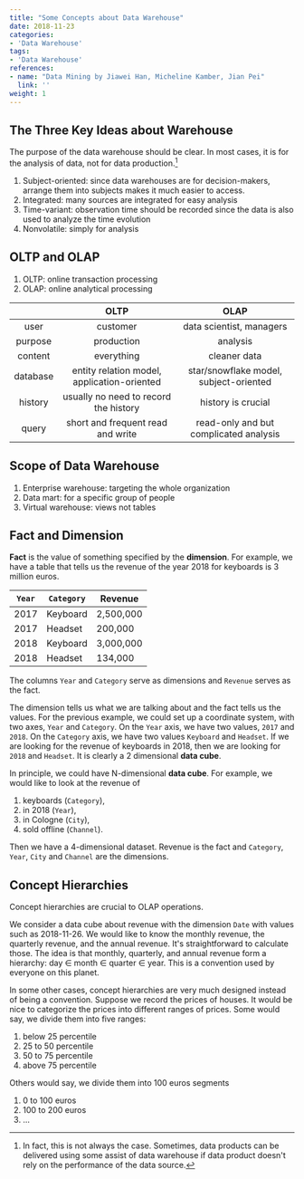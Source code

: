 ```yaml
---
title: "Some Concepts about Data Warehouse"
date: 2018-11-23
categories:
- 'Data Warehouse'
tags:
- 'Data Warehouse'
references:
- name: "Data Mining by Jiawei Han, Micheline Kamber, Jian Pei"
  link: ''
weight: 1
---
```


## The Three Key Ideas about Warehouse

The purpose of the data warehouse should be clear. In most cases, it is for the analysis of data, not for data production.[^1]

1. Subject-oriented: since data warehouses are for decision-makers, arrange them into subjects makes it much easier to access.
2. Integrated: many sources are integrated for easy analysis
3. Time-variant: observation time should be recorded since the data is also used to analyze the time evolution
4. Nonvolatile: simply for analysis


## OLTP and OLAP

1. OLTP: online transaction processing
2. OLAP: online analytical processing

|      | OLTP |  OLAP |
|:---:|:-----:|:----:|
| user |    customer  |   data scientist, managers   |
| purpose | production | analysis  |
| content | everything | cleaner data |
| database | entity relation model, application-oriented | star/snowflake model, subject-oriented |
| history | usually no need to record the history | history is crucial |
| query | short and frequent read and write | read-only and but complicated analysis |


## Scope of Data Warehouse

1. Enterprise warehouse: targeting the whole organization
2. Data mart: for a specific group of people
3. Virtual warehouse: views not tables


## Fact and Dimension

**Fact** is the value of something specified by the **dimension**. For example, we have a table that tells us the revenue of the year 2018 for keyboards is 3 million euros.

|  `Year` | `Category`  |  Revenue |
|--|---|---|
| 2017 | Keyboard | 2,500,000 |
| 2017 | Headset | 200,000 |
| 2018 | Keyboard | 3,000,000 |
| 2018 | Headset | 134,000  |

The columns `Year` and `Category` serve as dimensions and `Revenue` serves as the fact.

The dimension tells us what we are talking about and the fact tells us the values. For the previous example, we could set up a coordinate system, with two axes, `Year` and `Category`. On the `Year` axis, we have two values, `2017` and `2018`. On the `Category` axis, we have two values `Keyboard` and `Headset`. If we are looking for the revenue of keyboards in 2018, then we are looking for `2018` and `Headset`. It is clearly a 2 dimensional **data cube**.


In principle, we could have N-dimensional **data cube**. For example, we would like to look at the revenue of

1. keyboards (`Category`),
2. in 2018 (`Year`),
3. in Cologne (`City`),
4. sold offline (`Channel`).

Then we have a 4-dimensional dataset. Revenue is the fact and `Category`, `Year`, `City` and `Channel` are the dimensions.



## Concept Hierarchies

Concept hierarchies are crucial to OLAP operations.

We consider a data cube about revenue with the dimension `Date` with values such as 2018-11-26. We would like to know the monthly revenue, the quarterly revenue, and the annual revenue. It's straightforward to calculate those. The idea is that monthly, quarterly, and annual revenue form a hierarchy: day $\in$ month $\in$ quarter $\in$ year. This is a convention used by everyone on this planet.

In some other cases, concept hierarchies are very much designed instead of being a convention. Suppose we record the prices of houses. It would be nice to categorize the prices into different ranges of prices. Some would say, we divide them into five ranges:
1. below 25 percentile
2. 25 to 50 percentile
3. 50 to 75 percentile
4. above 75 percentile

Others would say, we divide them into 100 euros segments
1. 0 to 100 euros
2. 100 to 200 euros
3. ...



[^1]: In fact, this is not always the case. Sometimes, data products can be delivered using some assist of data warehouse if data product doesn't rely on the performance of the data source.